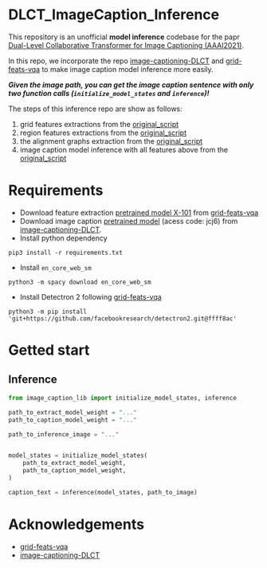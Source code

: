 # DLCT_ImageCaption_Inference

This repository is an unofficial **model inference** codebase for the papr [Dual-Level Collaborative Transformer for Image Captioning (AAAI2021)](https://arxiv.org/pdf/2101.06462.pdf).

In this repo, we incorporate the repo [image-captioning-DLCT](https://github.com/luo3300612/image-captioning-DLCT) and [grid-feats-vqa](https://github.com/facebookresearch/grid-feats-vqa) to make image caption model inference more easily. 

***Given the image path, you can get the image caption sentence with only two function calls (`initialize_model_states` and `inference`)!***

The steps of this inference repo are show as follows:
1. grid features extractions from the [original_script](https://github.com/facebookresearch/grid-feats-vqa)
2. region features extractions from the [original_script](https://github.com/luo3300612/image-captioning-DLCT/blob/main/others/extract_region_feature.py)
3. the alignment graphs extraction from the [original_script](https://github.com/luo3300612/image-captioning-DLCT/blob/main/align/align.ipynb)
4. image caption model inference with all features above from the [original_script](https://github.com/luo3300612/image-captioning-DLCT/blob/main/eval.py)

# Requirements
- Download feature extraction [pretrained model X-101](https://dl.fbaipublicfiles.com/grid-feats-vqa/X-101/X-101.pth) from [grid-feats-vqa](https://github.com/facebookresearch/grid-feats-vqa)
- Download image caption [pretrained model](https://pan.baidu.com/s/1xVZO7t8k4H_l3aEyuA-KXQ) (acess code: jcj6) from [image-captioning-DLCT](https://github.com/luo3300612/image-captioning-DLCT).
- Install python dependency
```
pip3 install -r requirements.txt
```
- Install `en_core_web_sm`
```
python3 -m spacy download en_core_web_sm
```
- Install Detectron 2 following [grid-feats-vqa](https://github.com/facebookresearch/grid-feats-vqa)
```
python3 -m pip install 'git+https://github.com/facebookresearch/detectron2.git@ffff8ac'
```

# Getted start
## Inference
```python
from image_caption_lib import initialize_model_states, inference

path_to_extract_model_weight = "..."
path_to_caption_model_weight = "..."

path_to_inference_image = "..."


model_states = initialize_model_states(
    path_to_extract_model_weight,
    path_to_caption_model_weight,
)

caption_text = inference(model_states, path_to_image)
```

# Acknowledgements
- [grid-feats-vqa](https://github.com/facebookresearch/grid-feats-vqa)
- [image-captioning-DLCT](https://github.com/luo3300612/image-captioning-DLCT)
